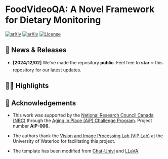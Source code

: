# FoodVideoQA: A Novel Framework for Dietary Monitoring

[![arXiv](https://img.shields.io/badge/CVIS_Publication-Coming_Soon-1eaaaf?logo=livejournal&logoColor=1eaaaf)](https://openjournals.uwaterloo.ca/index.php)
[![arXiv](https://img.shields.io/badge/Arxiv-Coming_Soon-b31b1b.svg?logo=arXiv)](https://arxiv.org/abs)
[![License](https://img.shields.io/badge/Code%20License-Apache2.0-yellow)](https://github.com/isobarbaric/FoodVideoQA/blob/main/LICENSE)


## 📢 News & Releases
- **[2024/12/02]** We've made the repository **public**. Feel free to **star** ⭐ this repository for our latest updates.

## 🐦‍🔥 Highlights


## 🙏 Acknowledgements
- This work was supported by the [National Research Council Canada (NRC)](https://nrc.canada.ca/en) through the
[Aging in Place (AiP) Challenge Program](https://nrc.canada.ca/en/research-development/research-collaboration/programs/aging-place-challenge-program). Project number **AiP-006**.

- The authors thank the [Vision and Image Processing Lab (VIP Lab)](https://uwaterloo.ca/vision-image-processing-lab/) at the University of Waterloo for facilitating this project.

- The template has been modified from [Chat-Univi](https://github.com/PKU-YuanGroup/Chat-UniVi) and [LLaVA](https://llava-vl.github.io/).


